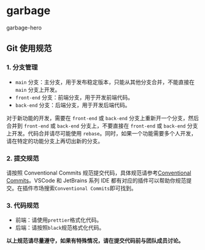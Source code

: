 # garbage

garbage-hero

## Git 使用规范

### 1. 分支管理

- `main` 分支：主分支，用于发布稳定版本，只能从其他分支合并，不能直接在 `main` 分支上开发。
- `front-end` 分支：前端分支，用于开发前端代码。
- `back-end` 分支：后端分支，用于开发后端代码。

对于新功能的开发，需要在 `front-end` 或 `back-end` 分支上重新开一个分支，然后合并到 `front-end` 或 `back-end` 分支上，不要直接在 `front-end` 或 `back-end` 分支上开发。代码合并请尽可能使用 `rebase`。同时，如果一个功能需要多个人开发，请在特定的功能分支上再切出新的分支。

### 2. 提交规范

请按照 Conventional Commits 规范提交代码，具体规范请参考[Conventional Commits](https://www.conventionalcommits.org/zh-hans/v1.0.0/)。VSCode 和 JetBrains 系列 IDE 都有对应的插件可以帮助你规范提交。在插件市场搜索`Conventional Commits`即可找到。

### 3. 代码规范

- 前端：请使用`prettier`格式化代码。
- 后端：请按照`black`规范格式化代码。

**以上规范请尽量遵守，如果有特殊情况，请在提交代码前与团队成员讨论。**
